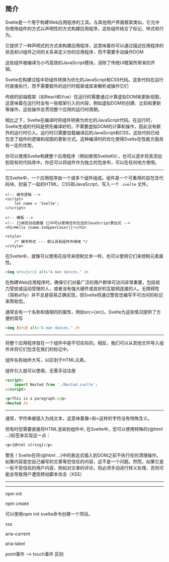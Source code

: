 ## 简介

Svelte是一个用于构建Web应用程序的工具。与其他用户界面框架类似，它允许你使用组件的方式以声明性的方式构建应用程序，这些组件结合了标记、样式和行为。

它提供了一种声明式的方式来构建应用程序，这意味着你可以通过描述应用程序的状态和UI组件之间的关系来定义你的应用程序，而不需要手动操作DOM



这些组件被编译为小巧高效的JavaScript模块，消除了传统UI框架所带来的开销。

Svelte在构建过程中将组件转换为优化的JavaScript和CSS代码。这些代码在运行时直接执行，而不需要额外的运行时框架或库来解析或操作它们

传统的前端框架（如React和Vue）在运行时需要通过计算虚拟DOM来更新视图，这意味着在运行时会有一些框架引入的内容，例如虚拟DOM的创建、比较和更新等操作，这些操作会贯彻整个应用的运行时周期。

相比之下，Svelte在编译时将组件转换为优化的JavaScript代码。在运行时，Svelte生成的代码是预先编译好的，不需要虚拟DOM的计算和操作，因此没有额外的运行时引入。运行时只需要加载编译后的JavaScript和CSS，这些代码已经包含了组件的逻辑和视图的更新方式。这种编译时的优化使得Svelte在性能方面具有一定的优势。



你可以使用Svelte构建整个应用程序（例如使用SvelteKit），也可以逐步将其添加到现有的代码库中。你还可以将组件作为独立的包发布，可以在任何地方使用。

---



在Svelte中，一个应用程序由一个或多个组件组成。组件是一个可重用的自包含代码块，封装了一起的HTML、CSS和JavaScript，写入一个 `.svelte` 文件。

```svelte
<!-- 编写逻辑 -->
<script>
	let name = 'Svelte';
</script>

<!-- 模板 -->
<!-- {}绑定动态数据 {}中可以使用任何合法的JavaScript表达式 -->
<h1>Hello {name.toUpperCase()}!</h1>

<style>
	/* 编写样式 --- 默认具有组件作用域 */
</style>
```



在Svelte中，就像可以使用花括号来控制文本一样，也可以使用它们来控制元素属性。

```html
<img src={src} alt="A man dances." />
```

在构建Web应用程序时，确保它们对最广泛的用户群体可访问非常重要，包括视力受损或运动受限的人，或者没有强大硬件或良好的互联网连接的人。无障碍性（简称a11y）并不总是容易正确实现，但Svelte将通过警告您编写不可访问的标记来帮助您。



通常会有一个名称和值相同的属性，例如src={src}。Svelte为这些情况提供了方便的简写

```html
<img {src} alt="A man dances." />
```



----



将整个应用程序放在一个组件中是不切实际的。相反，我们可以从其他文件导入组件并将它们包含在我们的标记中。

组件名称始终大写，以区别于HTML元素。

组件引入就可以使用，无需手动注册

```html
<script>
	import Nested from './Nested.svelte';
</script>

<p>This is a paragraph.</p>
<Nested />
```



---

通常，字符串被插入为纯文本，这意味着像<和>这样的字符没有特殊含义。

但有时您需要直接将HTML渲染到组件中, 在Svelte中，您可以使用特殊的{@html ...}标签来实现这一点：

```html
<p>{@html string}</p>
```

警告！Svelte在将{@html ...}中的表达式插入到DOM之前不执行任何清理操作。如果内容是您自己编写的文章等您信任的内容，这不是一个问题。然而，如果它是一些不受信任的用户内容，例如对文章的评论，则必须手动进行转义处理，否则可能会导致用户遭受跨站脚本攻击（XSS）

---



















































----

npm init

npm create

可以使用npm init svelte命令创建一个项目。

xss

aria-current

aria-label

point事件 --> touch事件 区别
